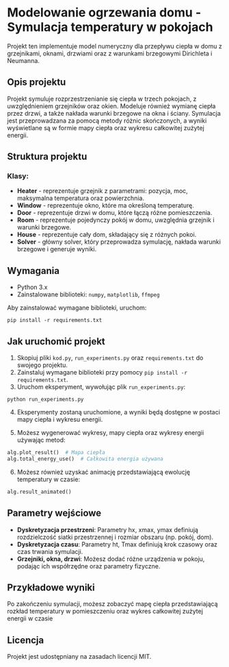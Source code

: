 # Modelowanie ogrzewania domu - Symulacja temperatury w pokojach

Projekt ten implementuje model numeryczny dla przepływu ciepła w domu z grzejnikami, oknami, drzwiami oraz z warunkami brzegowymi Dirichleta i Neumanna.

## Opis projektu

Projekt symuluje rozprzestrzenianie się ciepła w trzech pokojach, z uwzględnieniem grzejników oraz okien. Modeluje również wymianę ciepła przez drzwi, a także nakłada warunki brzegowe na okna i ściany. Symulacja jest przeprowadzana za pomocą metody różnic skończonych, a wyniki wyświetlane są w formie mapy ciepła oraz wykresu całkowitej zużytej energii.

## Struktura projektu

### Klasy:

- **Heater** - reprezentuje grzejnik z parametrami: pozycja, moc, maksymalna temperatura oraz powierzchnia.
- **Window** - reprezentuje okno, które ma określoną temperaturę.
- **Door** - reprezentuje drzwi w domu, które łączą różne pomieszczenia.
- **Room** - reprezentuje pojedynczy pokój w domu, uwzględnia grzejnik i warunki brzegowe.
- **House** - reprezentuje cały dom, składający się z różnych pokoi.
- **Solver** - główny solver, który przeprowadza symulację, nakłada warunki brzegowe i generuje wyniki.

## Wymagania

- Python 3.x
- Zainstalowane biblioteki: `numpy`, `matplotlib`, `ffmpeg`

Aby zainstalować wymagane biblioteki, uruchom:

```
pip install -r requirements.txt
```

## Jak uruchomić projekt

1. Skopiuj pliki `kod.py`, `run_experiments.py` oraz `requirements.txt` do swojego projektu.
2. Zainstaluj wymagane biblioteki przy pomocy `pip install -r requirements.txt`.
3. Uruchom eksperyment, wywołując plik `run_experiments.py`:
```
python run_experiments.py
```
4. Eksperymenty zostaną uruchomione, a wyniki będą dostępne w postaci mapy ciepła i wykresu energii.

5. Możesz wygenerować wykresy, mapy ciepła oraz wykresy energii używając metod:

```python
alg.plot_result()  # Mapa ciepła
alg.total_energy_use()  # Całkowita energia używana
```

6. Możesz również uzyskać animację przedstawiającą ewolucję temperatury w czasie:
```python
alg.result_animated()
```


## Parametry wejściowe

- **Dyskretyzacja przestrzeni**: Parametry hx, xmax, ymax definiują rozdzielczość siatki przestrzennej i rozmiar obszaru (np. pokój, dom).
- **Dyskretyzacja czasu**: Parametry ht, Tmax definiują krok czasowy oraz czas trwania symulacji.
- **Grzejniki, okna, drzwi**: Możesz dodać różne urządzenia w pokoju, podając ich współrzędne oraz parametry fizyczne.

## Przykładowe wyniki

Po zakończeniu symulacji, możesz zobaczyć mapę ciepła przedstawiającą rozkład temperatury w pomieszczeniu oraz wykres całkowitej zużytej energii w czasie

## Licencja

Projekt jest udostępniany na zasadach licencji MIT.

